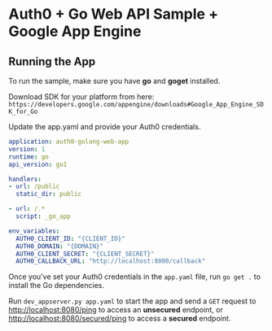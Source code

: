 # Auth0 + Go Web API Sample + Google App Engine

## Running the App

To run the sample, make sure you have **go** and **goget** installed.

Download SDK for your platform from here: `https://developers.google.com/appengine/downloads#Google_App_Engine_SDK_for_Go`

Update the app.yaml and provide your Auth0 credentials.

```yaml
application: auth0-golang-web-app
version: 1
runtime: go
api_version: go1

handlers:
- url: /public
  static_dir: public

- url: /.*
  script: _go_app

env_variables:
  AUTH0_CLIENT_ID: "{CLIENT_ID}"
  AUTH0_DOMAIN: "{DOMAIN}"
  AUTH0_CLIENT_SECRET: "{CLIENT_SECRET}"
  AUTH0_CALLBACK_URL: "http://localhost:8080/callback"
```

Once you've set your Auth0 credentials in the `app.yaml` file, run `go get .` to install the Go dependencies.

Run `dev_appserver.py app.yaml` to start the app and send a `GET` request to [http://localhost:8080/ping](http://localhost:8080/ping) to access an **unsecured** endpoint, or [http://localhost:8080/secured/ping](http://localhost:8080/secured/ping) to access a **secured** endpoint.
